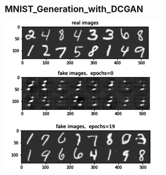 # MNIST_Generation_with_DCGAN
![alt text](https://github.com/MdSaifulIslamSajol/MNIST_Generation_with_DCGAN_/blob/main/screenshot%20DCGAN.jpg)
